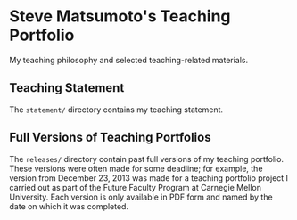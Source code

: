 # Steve Matsumoto's Teaching Portfolio

My teaching philosophy and selected teaching-related materials.

## Teaching Statement

The `statement/` directory contains my teaching statement.

## Full Versions of Teaching Portfolios

The `releases/` directory contain past full versions of my teaching portfolio.
These versions were often made for some deadline; for example, the version from
December 23, 2013 was made for a teaching portfolio project I carried out as
part of the Future Faculty Program at Carnegie Mellon University. Each version
is only available in PDF form and named by the date on which it was completed.

